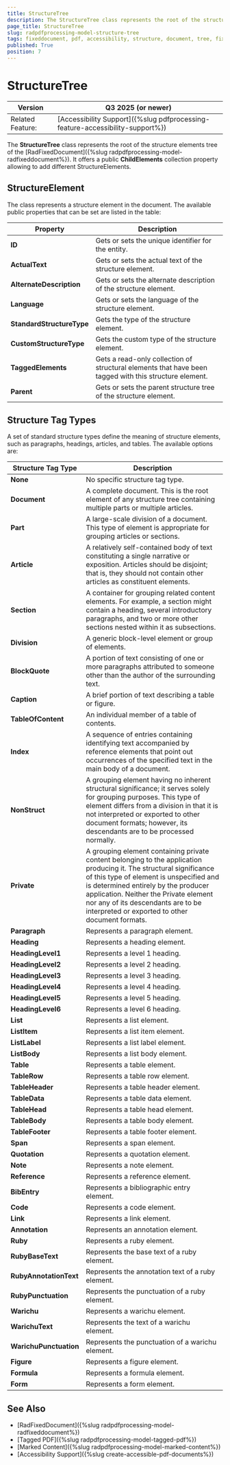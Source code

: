 ```yaml
---
title: StructureTree
description: The StructureTree class represents the root of the structure elements tree of the document in RadPdfProcessing offered by Telerik Document Processing libraries.
page_title: StructureTree
slug: radpdfprocessing-model-structure-tree
tags: fixeddocument, pdf, accessibility, structure, document, tree, fixed
published: True
position: 7
---
```


# StructureTree

|Version|**Q3 2025** (or newer)|
|----|----|
|Related Feature:|[Accessibility Support]({%slug pdfprocessing-feature-accessibility-support%})|

The **StructureTree** class represents the root of the structure elements tree of the [RadFixedDocument]({%slug radpdfprocessing-model-radfixeddocument%}). It offers a public **ChildElements** collection property allowing to add different StructureElements. 

## StructureElement

The class represents a structure element in the document. The available public properties that can be set are listed in the table:

|Property|Description|
|----|----|
|**ID**|Gets or sets the unique identifier for the entity.|
|**ActualText**|Gets or sets the actual text of the structure element.|
|**AlternateDescription**|Gets or sets the alternate description of the structure element.|
|**Language**|Gets or sets the language of the structure element.|
|**StandardStructureType**|Gets the type of the structure element.|
|**CustomStructureType**|Gets the custom type of the structure element.|
|**TaggedElements**|Gets a read-only collection of structural elements that have been tagged with this structure element.|
|**Parent**|Gets or sets the parent structure tree of the structure element.|


## Structure Tag Types

A set of standard structure types define the meaning of structure elements, such as paragraphs, headings, articles, and tables. The available options are:

|Structure Tag Type|Description|
|----|----|
|**None**|No specific structure tag type.|
|**Document**|A complete document. This is the root element of any structure tree containing multiple parts or multiple articles.|
|**Part**|A large-scale division of a document. This type of element is appropriate for grouping articles or sections.|
|**Article**|A relatively self-contained body of text constituting a single narrative or exposition. Articles should be disjoint; that is, they should not contain other articles as constituent elements.|
|**Section**| A container for grouping related content elements. For example, a section might contain a heading, several introductory paragraphs, and two or more other sections nested within it as subsections.|
|**Division**|A generic block-level element or group of elements.|
|**BlockQuote**|A portion of text consisting of one or more paragraphs attributed to someone other than the author of the surrounding text.|
|**Caption**|A brief portion of text describing a table or figure.|
|**TableOfContent**|An individual member of a table of contents.|
|**Index**|A sequence of entries containing identifying text accompanied by reference elements that point out occurrences of the specified text in the main body of a document.|
|**NonStruct**|A grouping element having no inherent structural significance; it serves solely for grouping purposes. This type of element differs from a division in that it is not interpreted or exported to other document formats; however, its descendants are to be processed normally.|
|**Private**|A grouping element containing private content belonging to the application producing it. The structural significance of this type of element is unspecified and is determined entirely by the producer application. Neither the Private element nor any of its descendants are to be interpreted or exported to other document formats.|
|**Paragraph**|Represents a paragraph element.|
|**Heading**|Represents a heading element.|
|**HeadingLevel1**|Represents a level 1 heading.|
|**HeadingLevel2**|Represents a level 2 heading.|
|**HeadingLevel3**|Represents a level 3 heading.|
|**HeadingLevel4**|Represents a level 4 heading.|
|**HeadingLevel5**|Represents a level 5 heading.|
|**HeadingLevel6**|Represents a level 6 heading.|
| **List**                 | Represents a list element.|
| **ListItem**             | Represents a list item element.|
| **ListLabel**            | Represents a list label element.|
| **ListBody**             | Represents a list body element.|
| **Table**                | Represents a table element.|
| **TableRow**             | Represents a table row element.|
| **TableHeader**          | Represents a table header element.|
| **TableData**            | Represents a table data element.|
| **TableHead**            | Represents a table head element.|
| **TableBody**            | Represents a table body element.|
| **TableFooter**          | Represents a table footer element.|
| **Span**                 | Represents a span element.|
| **Quotation**            | Represents a quotation element.|
| **Note**                 | Represents a note element.|
| **Reference**            | Represents a reference element.|
| **BibEntry**             | Represents a bibliographic entry element.|
| **Code**                 | Represents a code element.|
| **Link**                 | Represents a link element.|
| **Annotation**           | Represents an annotation element.|
| **Ruby**                 | Represents a ruby element.|
| **RubyBaseText**         | Represents the base text of a ruby element.|
| **RubyAnnotationText**   | Represents the annotation text of a ruby element.|
| **RubyPunctuation**      | Represents the punctuation of a ruby element.|
| **Warichu**              | Represents a warichu element.|
| **WarichuText**          | Represents the text of a warichu element.|
| **WarichuPunctuation**   | Represents the punctuation of a warichu element.|
| **Figure**               | Represents a figure element.|
| **Formula**              | Represents a formula element.|
| **Form**                 | Represents a form element.|


## See Also

* [RadFixedDocument]({%slug radpdfprocessing-model-radfixeddocument%}) 
* [Tagged PDF]({%slug radpdfprocessing-model-tagged-pdf%})
* [Marked Content]({%slug radpdfprocessing-model-marked-content%})
* [Accessibility Support]({%slug create-accessible-pdf-documents%})